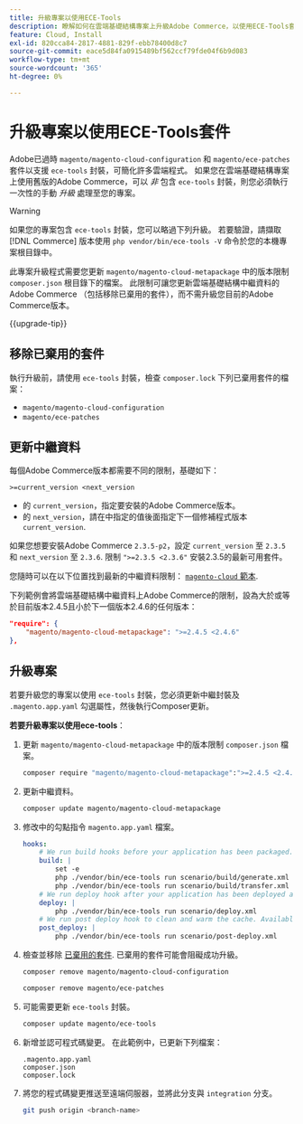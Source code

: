 ```yaml
---
title: 升級專案以使用ECE-Tools
description: 瞭解如何在雲端基礎結構專案上升級Adobe Commerce，以使用ECE-Tools套件並利用最新的修正和功能。
feature: Cloud, Install
exl-id: 820cca84-2817-4881-829f-ebb78400d8c7
source-git-commit: eace5d84fa0915489bf562ccf79fde04f6b9d083
workflow-type: tm+mt
source-wordcount: '365'
ht-degree: 0%

---
```


# 升級專案以使用ECE-Tools套件

Adobe已過時 `magento/magento-cloud-configuration` 和 `magento/ece-patches` 套件以支援 `ece-tools` 封裝，可簡化許多雲端程式。 如果您在雲端基礎結構專案上使用舊版的Adobe Commerce，可以 _非_ 包含 `ece-tools` 封裝，則您必須執行一次性的手動 _升級_ 處理至您的專案。

>[!WARNING]
>
>如果您的專案包含 `ece-tools` 封裝，您可以略過下列升級。 若要驗證，請擷取 [!DNL Commerce] 版本使用 `php vendor/bin/ece-tools -V` 命令於您的本機專案根目錄中。

此專案升級程式需要您更新 `magento/magento-cloud-metapackage` 中的版本限制 `composer.json` 根目錄下的檔案。 此限制可讓您更新雲端基礎結構中繼資料的Adobe Commerce （包括移除已棄用的套件），而不需升級您目前的Adobe Commerce版本。

{{upgrade-tip}}

## 移除已棄用的套件

執行升級前，請使用 `ece-tools` 封裝，檢查 `composer.lock` 下列已棄用套件的檔案：

- `magento/magento-cloud-configuration`
- `magento/ece-patches`

## 更新中繼資料

每個Adobe Commerce版本都需要不同的限制，基礎如下：

```terminal
>=current_version <next_version
```

- 的 `current_version`，指定要安裝的Adobe Commerce版本。
- 的 `next_version`，請在中指定的值後面指定下一個修補程式版本 `current_version`.

如果您想要安裝Adobe Commerce `2.3.5-p2`，設定 `current_version` 至 `2.3.5` 和 `next_version` 至 `2.3.6`. 限制 `">=2.3.5 <2.3.6"` 安裝2.3.5的最新可用套件。

您隨時可以在以下位置找到最新的中繼資料限制： [`magento-cloud` 範本](https://github.com/magento/magento-cloud/blob/master/composer.json).

下列範例會將雲端基礎結構中繼資料上Adobe Commerce的限制，設為大於或等於目前版本2.4.5且小於下一個版本2.4.6的任何版本：

```json
"require": {
    "magento/magento-cloud-metapackage": ">=2.4.5 <2.4.6"
},
```

## 升級專案

若要升級您的專案以使用 `ece-tools` 封裝，您必須更新中繼封裝及 `.magento.app.yaml` 勾選屬性，然後執行Composer更新。

**若要升級專案以使用ece-tools**：

1. 更新 `magento/magento-cloud-metapackage` 中的版本限制 `composer.json` 檔案。

   ```bash
   composer require "magento/magento-cloud-metapackage":">=2.4.5 <2.4.6" --no-update
   ```

1. 更新中繼資料。

   ```bash
   composer update magento/magento-cloud-metapackage
   ```

1. 修改中的勾點指令 `magento.app.yaml` 檔案。

   ```yaml
   hooks:
       # We run build hooks before your application has been packaged.
       build: |
           set -e
           php ./vendor/bin/ece-tools run scenario/build/generate.xml
           php ./vendor/bin/ece-tools run scenario/build/transfer.xml
       # We run deploy hook after your application has been deployed and started.
       deploy: |
           php ./vendor/bin/ece-tools run scenario/deploy.xml
       # We run post deploy hook to clean and warm the cache. Available with ECE-Tools 2002.0.10.
       post_deploy: |
           php ./vendor/bin/ece-tools run scenario/post-deploy.xml
   ```

1. 檢查並移除 [已棄用的套件](#remove-deprecated-packages). 已棄用的套件可能會阻礙成功升級。

   ```bash
   composer remove magento/magento-cloud-configuration
   ```

   ```bash
   composer remove magento/ece-patches
   ```

1. 可能需要更新 `ece-tools` 封裝。

   ```bash
   composer update magento/ece-tools
   ```

1. 新增並認可程式碼變更。 在此範例中，已更新下列檔案：

   ```terminal
   .magento.app.yaml
   composer.json
   composer.lock
   ```

1. 將您的程式碼變更推送至遠端伺服器，並將此分支與 `integration` 分支。

   ```bash
   git push origin <branch-name>
   ```
